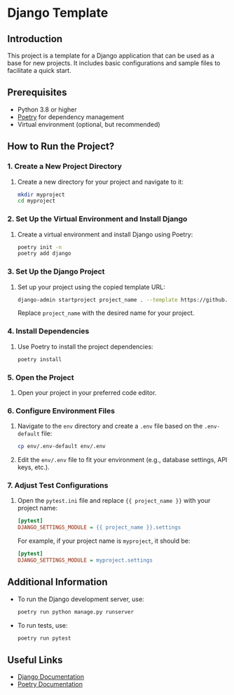 # Django Template

## Introduction
This project is a template for a Django application that can be used as a base for new projects. It includes basic configurations and sample files to facilitate a quick start.

## Prerequisites
- Python 3.8 or higher
- [Poetry](https://python-poetry.org/) for dependency management
- Virtual environment (optional, but recommended)

## How to Run the Project?

### 1. Create a New Project Directory
1. Create a new directory for your project and navigate to it:
    ```bash
    mkdir myproject
    cd myproject
    ```

### 2. Set Up the Virtual Environment and Install Django
1. Create a virtual environment and install Django using Poetry:
    ```bash
    poetry init -n
    poetry add django
    ```

### 3. Set Up the Django Project
1. Set up your project using the copied template URL:
    ```bash
    django-admin startproject project_name . --template https://github.com/AdamWiercioch95/django_template/archive/refs/heads/template.zip
    ```
    Replace `project_name` with the desired name for your project.

### 4. Install Dependencies
1. Use Poetry to install the project dependencies:
    ```bash
    poetry install
    ```

### 5. Open the Project
1. Open your project in your preferred code editor.


### 6. Configure Environment Files
1. Navigate to the `env` directory and create a `.env` file based on the `.env-default` file:
    ```bash
    cp env/.env-default env/.env
    ```
2. Edit the `env/.env` file to fit your environment (e.g., database settings, API keys, etc.).

### 7. Adjust Test Configurations
1. Open the `pytest.ini` file and replace `{{ project_name }}` with your project name:
    ```ini
    [pytest]
    DJANGO_SETTINGS_MODULE = {{ project_name }}.settings
    ```
    For example, if your project name is `myproject`, it should be:
    ```ini
    [pytest]
    DJANGO_SETTINGS_MODULE = myproject.settings
    ```

## Additional Information
- To run the Django development server, use:
    ```bash
    poetry run python manage.py runserver
    ```
- To run tests, use:
    ```bash
    poetry run pytest
    ```

## Useful Links
- [Django Documentation](https://docs.djangoproject.com/)
- [Poetry Documentation](https://python-poetry.org/docs/)

